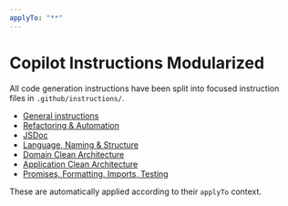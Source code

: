 ```yaml
---
applyTo: "**"
---
```

# Copilot Instructions Modularized

All code generation instructions have been split into focused instruction files in `.github/instructions/`.

- [General instructions](./instructions/general.instructions.md)
- [Refactoring & Automation](./instructions/refactoring.instructions.md)
- [JSDoc](./instructions/jsdoc.instructions.md)
- [Language, Naming & Structure](./instructions/naming-language.instructions.md)
- [Domain Clean Architecture](./instructions/domain-clean-architecture.instructions.md)
- [Application Clean Architecture](./instructions/application-clean-architecture.instructions.md)
- [Promises, Formatting, Imports, Testing](./instructions/promises-formatting-testing.instructions.md)

These are automatically applied according to their `applyTo` context.